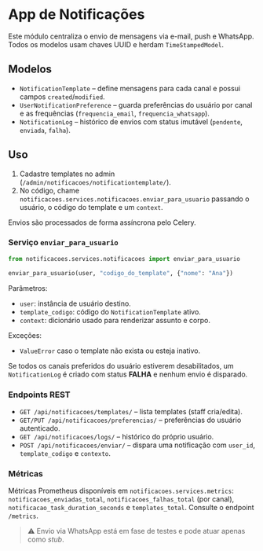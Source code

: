 # App de Notificações

Este módulo centraliza o envio de mensagens via e-mail, push e WhatsApp. Todos os modelos usam chaves UUID e herdam `TimeStampedModel`.

## Modelos

- `NotificationTemplate` – define mensagens para cada canal e possui campos `created`/`modified`.
- `UserNotificationPreference` – guarda preferências do usuário por canal e as frequências (`frequencia_email`, `frequencia_whatsapp`).
- `NotificationLog` – histórico de envios com status imutável (`pendente`, `enviada`, `falha`).

## Uso

1. Cadastre templates no admin (`/admin/notificacoes/notificationtemplate/`).
2. No código, chame `notificacoes.services.notificacoes.enviar_para_usuario` passando o usuário, o código do template e um `context`.

Envios são processados de forma assíncrona pelo Celery.

### Serviço `enviar_para_usuario`

```python
from notificacoes.services.notificacoes import enviar_para_usuario

enviar_para_usuario(user, "codigo_do_template", {"nome": "Ana"})
```

Parâmetros:

- `user`: instância de usuário destino.
- `template_codigo`: código do `NotificationTemplate` ativo.
- `context`: dicionário usado para renderizar assunto e corpo.

Exceções:

- `ValueError` caso o template não exista ou esteja inativo.

Se todos os canais preferidos do usuário estiverem desabilitados, um `NotificationLog` é criado com status **FALHA** e nenhum envio é disparado.

### Endpoints REST

- `GET /api/notificacoes/templates/` – lista templates (staff cria/edita).
- `GET/PUT /api/notificacoes/preferencias/` – preferências do usuário autenticado.
- `GET /api/notificacoes/logs/` – histórico do próprio usuário.
- `POST /api/notificacoes/enviar/` – dispara uma notificação com `user_id`, `template_codigo` e `contexto`.

### Métricas

Métricas Prometheus disponíveis em `notificacoes.services.metrics`:
`notificacoes_enviadas_total`, `notificacoes_falhas_total` (por canal),
`notificacao_task_duration_seconds` e `templates_total`. Consulte o endpoint
`/metrics`.

> ⚠️ Envio via WhatsApp está em fase de testes e pode atuar apenas como _stub_.
